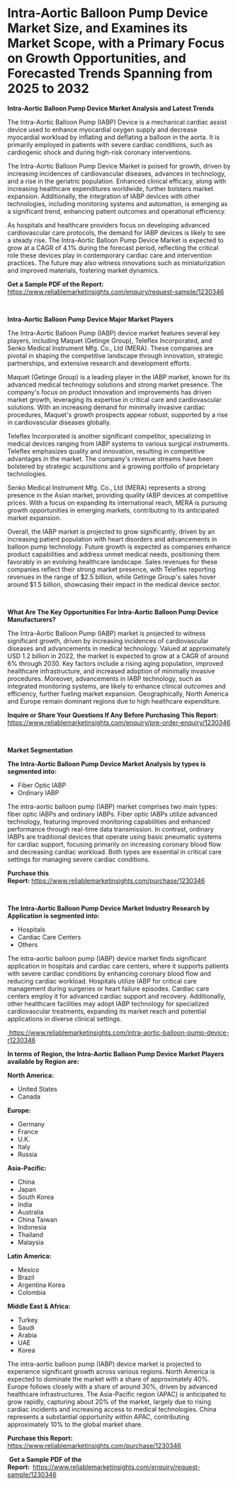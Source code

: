 <p><h1>Intra-Aortic Balloon Pump Device Market Size, and Examines its Market Scope, with a Primary Focus on Growth Opportunities, and Forecasted Trends Spanning from 2025 to 2032</h1></p><p><strong>Intra-Aortic Balloon Pump Device Market Analysis and Latest Trends</strong></p>
<p><p>The Intra-Aortic Balloon Pump (IABP) Device is a mechanical cardiac assist device used to enhance myocardial oxygen supply and decrease myocardial workload by inflating and deflating a balloon in the aorta. It is primarily employed in patients with severe cardiac conditions, such as cardiogenic shock and during high-risk coronary interventions.</p><p>The Intra-Aortic Balloon Pump Device Market is poised for growth, driven by increasing incidences of cardiovascular diseases, advances in technology, and a rise in the geriatric population. Enhanced clinical efficacy, along with increasing healthcare expenditures worldwide, further bolsters market expansion. Additionally, the integration of IABP devices with other technologies, including monitoring systems and automation, is emerging as a significant trend, enhancing patient outcomes and operational efficiency.</p><p>As hospitals and healthcare providers focus on developing advanced cardiovascular care protocols, the demand for IABP devices is likely to see a steady rise. The Intra-Aortic Balloon Pump Device Market is expected to grow at a CAGR of 4.1% during the forecast period, reflecting the critical role these devices play in contemporary cardiac care and intervention practices. The future may also witness innovations such as miniaturization and improved materials, fostering market dynamics.</p></p>
<p><strong>Get a Sample PDF of the Report:&nbsp;</strong> <a href="https://www.reliablemarketinsights.com/enquiry/request-sample/1230346?utm_campaign=3295&utm_medium=2&utm_source=Github&utm_content=ia&utm_term=14042025&utm_id=intra-aortic-balloon-pump-device">https://www.reliablemarketinsights.com/enquiry/request-sample/1230346</a></p>
<p>&nbsp;</p>
<p><strong>Intra-Aortic Balloon Pump Device Major Market Players</strong></p>
<p><p>The Intra-Aortic Balloon Pump (IABP) device market features several key players, including Maquet (Getinge Group), Teleflex Incorporated, and Senko Medical Instrument Mfg. Co., Ltd (MERA). These companies are pivotal in shaping the competitive landscape through innovation, strategic partnerships, and extensive research and development efforts.</p><p>Maquet (Getinge Group) is a leading player in the IABP market, known for its advanced medical technology solutions and strong market presence. The company's focus on product innovation and improvements has driven market growth, leveraging its expertise in critical care and cardiovascular solutions. With an increasing demand for minimally invasive cardiac procedures, Maquet's growth prospects appear robust, supported by a rise in cardiovascular diseases globally.</p><p>Teleflex Incorporated is another significant competitor, specializing in medical devices ranging from IABP systems to various surgical instruments. Teleflex emphasizes quality and innovation, resulting in competitive advantages in the market. The company's revenue streams have been bolstered by strategic acquisitions and a growing portfolio of proprietary technologies.</p><p>Senko Medical Instrument Mfg. Co., Ltd (MERA) represents a strong presence in the Asian market, providing quality IABP devices at competitive prices. With a focus on expanding its international reach, MERA is pursuing growth opportunities in emerging markets, contributing to its anticipated market expansion.</p><p>Overall, the IABP market is projected to grow significantly, driven by an increasing patient population with heart disorders and advancements in balloon pump technology. Future growth is expected as companies enhance product capabilities and address unmet medical needs, positioning them favorably in an evolving healthcare landscape. Sales revenues for these companies reflect their strong market presence, with Teleflex reporting revenues in the range of $2.5 billion, while Getinge Group's sales hover around $1.5 billion, showcasing their impact in the medical device sector.</p></p>
<p>&nbsp;</p>
<p><strong>What Are The Key Opportunities For Intra-Aortic Balloon Pump Device Manufacturers?</strong></p>
<p><p>The Intra-Aortic Balloon Pump (IABP) market is projected to witness significant growth, driven by increasing incidences of cardiovascular diseases and advancements in medical technology. Valued at approximately USD 1.2 billion in 2022, the market is expected to grow at a CAGR of around 6% through 2030. Key factors include a rising aging population, improved healthcare infrastructure, and increased adoption of minimally invasive procedures. Moreover, advancements in IABP technology, such as integrated monitoring systems, are likely to enhance clinical outcomes and efficiency, further fueling market expansion. Geographically, North America and Europe remain dominant regions due to high healthcare expenditure.</p></p>
<p><strong>Inquire or Share Your Questions If Any Before Purchasing This Report:</strong> <a href="https://www.reliablemarketinsights.com/enquiry/pre-order-enquiry/1230346?utm_campaign=3295&utm_medium=2&utm_source=Github&utm_content=ia&utm_term=14042025&utm_id=intra-aortic-balloon-pump-device">https://www.reliablemarketinsights.com/enquiry/pre-order-enquiry/1230346</a></p>
<p>&nbsp;</p>
<p><strong>Market Segmentation</strong></p>
<p><strong>The Intra-Aortic Balloon Pump Device Market Analysis by types is segmented into:</strong></p>
<p><ul><li>Fiber Optic IABP</li><li>Ordinary IABP</li></ul></p>
<p><p>The intra-aortic balloon pump (IABP) market comprises two main types: fiber optic IABPs and ordinary IABPs. Fiber optic IABPs utilize advanced technology, featuring improved monitoring capabilities and enhanced performance through real-time data transmission. In contrast, ordinary IABPs are traditional devices that operate using basic pneumatic systems for cardiac support, focusing primarily on increasing coronary blood flow and decreasing cardiac workload. Both types are essential in critical care settings for managing severe cardiac conditions.</p></p>
<p><strong>Purchase this Report:&nbsp;</strong><a href="https://www.reliablemarketinsights.com/purchase/1230346?utm_campaign=3295&utm_medium=2&utm_source=Github&utm_content=ia&utm_term=14042025&utm_id=intra-aortic-balloon-pump-device">https://www.reliablemarketinsights.com/purchase/1230346</a></p>
<p>&nbsp;</p>
<p><strong>The Intra-Aortic Balloon Pump Device Market Industry Research by Application is segmented into:</strong></p>
<p><ul><li>Hospitals</li><li>Cardiac Care Centers</li><li>Others</li></ul></p>
<p><p>The intra-aortic balloon pump (IABP) device market finds significant application in hospitals and cardiac care centers, where it supports patients with severe cardiac conditions by enhancing coronary blood flow and reducing cardiac workload. Hospitals utilize IABP for critical care management during surgeries or heart failure episodes. Cardiac care centers employ it for advanced cardiac support and recovery. Additionally, other healthcare facilities may adopt IABP technology for specialized cardiovascular treatments, expanding its market reach and potential applications in diverse clinical settings.</p></p>
<p><a href="https://www.reliablemarketinsights.com/intra-aortic-balloon-pump-device-r1230346?utm_campaign=3295&utm_medium=2&utm_source=Github&utm_content=ia&utm_term=14042025&utm_id=intra-aortic-balloon-pump-device">&nbsp;https://www.reliablemarketinsights.com/intra-aortic-balloon-pump-device-r1230346</a></p>
<p><strong>In terms of Region, the Intra-Aortic Balloon Pump Device Market Players available by Region are:</strong></p>
<p>
    <p> <strong> North America: </strong>
        <ul>
            <li>United States</li>
            <li>Canada</li>
        </ul>
        </p> 
    <p> <strong> Europe: </strong>
        <ul>
            <li>Germany</li>
            <li>France</li>
            <li>U.K.</li>
            <li>Italy</li>
            <li>Russia</li>
        </ul>
        </p> 
    <p> <strong> Asia-Pacific: </strong>
        <ul>
            <li>China</li>
            <li>Japan</li>
            <li>South Korea</li>
            <li>India</li>
            <li>Australia</li>
            <li>China Taiwan</li>
            <li>Indonesia</li>
            <li>Thailand</li>
            <li>Malaysia</li>
        </ul>
        </p> 
    <p> <strong> Latin America: </strong>
        <ul>
            <li>Mexico</li>
            <li>Brazil</li>
            <li>Argentina Korea</li>
            <li>Colombia</li>
        </ul>
        </p> 
    <p> <strong> Middle East & Africa: </strong>
        <ul>
            <li>Turkey</li>
            <li>Saudi</li>
            <li>Arabia</li>
            <li>UAE</li>
            <li>Korea</li>
        </ul>
    </p>
    </p>
<p><p>The intra-aortic balloon pump (IABP) device market is projected to experience significant growth across various regions. North America is expected to dominate the market with a share of approximately 40%. Europe follows closely with a share of around 30%, driven by advanced healthcare infrastructures. The Asia-Pacific region (APAC) is anticipated to grow rapidly, capturing about 20% of the market, largely due to rising cardiac incidents and increasing access to medical technologies. China represents a substantial opportunity within APAC, contributing approximately 10% to the global market share.</p></p>
<p><strong>Purchase this Report: </strong><a href="https://www.reliablemarketinsights.com/purchase/1230346?utm_campaign=3295&utm_medium=2&utm_source=Github&utm_content=ia&utm_term=14042025&utm_id=intra-aortic-balloon-pump-device">https://www.reliablemarketinsights.com/purchase/1230346</a></p>
<p>&nbsp;<strong>Get a Sample PDF of the Report:&nbsp;&nbsp;</strong><a href="https://www.reliablemarketinsights.com/enquiry/request-sample/1230346?utm_campaign=3295&utm_medium=2&utm_source=Github&utm_content=ia&utm_term=14042025&utm_id=intra-aortic-balloon-pump-device">https://www.reliablemarketinsights.com/enquiry/request-sample/1230346</a></p>
<p><strong></strong></p>
<p><p></p><p></p><p></p></p>
